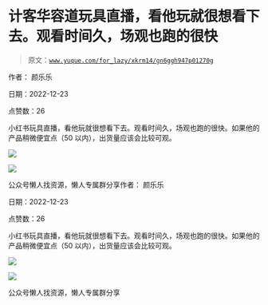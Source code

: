 # 计客华容道玩具直播，看他玩就很想看下去。观看时间久，场观也跑的很快

> 原文：[`www.yuque.com/for_lazy/xkrm14/gn6ggh947p01270g`](https://www.yuque.com/for_lazy/xkrm14/gn6ggh947p01270g)



作者： 颜乐乐



日期：2022-12-23



点赞数：26



小红书玩具直播，看他玩就很想看下去。观看时间久，场观也跑的很快。如果他的产品稍微便宜点（50 以内），出货量应该会比较可观。



![](img/3b6292507fa2018cc426c80201d717e7.png)



![](img/d067c7f7fb4f3db7804da2e8c6b53b6a.png)



公众号懒人找资源，懒人专属群分享作者： 颜乐乐



日期：2022-12-23



点赞数：26



小红书玩具直播，看他玩就很想看下去。观看时间久，场观也跑的很快。如果他的产品稍微便宜点（50 以内），出货量应该会比较可观。



![](img/3b6292507fa2018cc426c80201d717e7.png)



![](img/d067c7f7fb4f3db7804da2e8c6b53b6a.png)



公众号懒人找资源，懒人专属群分享

